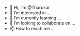 - 👋 Hi, I’m @Tharukar
- 👀 I’m interested in ...
- 🌱 I’m currently learning ...
- 💞️ I’m looking to collaborate on ...
- 📫 How to reach me ...

<!---
Tharukar/Tharukar is a ✨ special ✨ repository because its `README.md` (this file) appears on your GitHub profile.
You can click the Preview link to take a look at your changes.
--->

